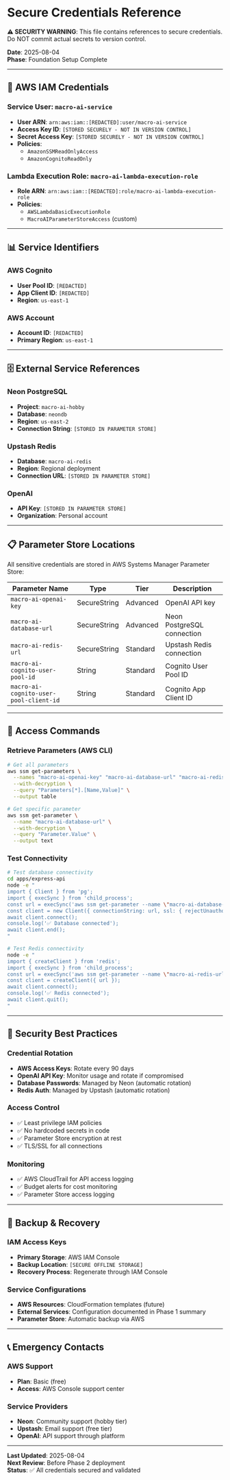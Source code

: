 # Secure Credentials Reference

**⚠️ SECURITY WARNING**: This file contains references to secure credentials. Do NOT commit actual secrets to version control.

**Date**: 2025-08-04  
**Phase**: Foundation Setup Complete

---

## 🔐 AWS IAM Credentials

### Service User: `macro-ai-service`

- **User ARN**: `arn:aws:iam::[REDACTED]:user/macro-ai-service`
- **Access Key ID**: `[STORED SECURELY - NOT IN VERSION CONTROL]`
- **Secret Access Key**: `[STORED SECURELY - NOT IN VERSION CONTROL]`
- **Policies**:
  - `AmazonSSMReadOnlyAccess`
  - `AmazonCognitoReadOnly`

### Lambda Execution Role: `macro-ai-lambda-execution-role`

- **Role ARN**: `arn:aws:iam::[REDACTED]:role/macro-ai-lambda-execution-role`
- **Policies**:
  - `AWSLambdaBasicExecutionRole`
  - `MacroAIParameterStoreAccess` (custom)

---

## 📊 Service Identifiers

### AWS Cognito

- **User Pool ID**: `[REDACTED]`
- **App Client ID**: `[REDACTED]`
- **Region**: `us-east-1`

### AWS Account

- **Account ID**: `[REDACTED]`
- **Primary Region**: `us-east-1`

---

## 🗄️ External Service References

### Neon PostgreSQL

- **Project**: `macro-ai-hobby`
- **Database**: `neondb`
- **Region**: `us-east-2`
- **Connection String**: `[STORED IN PARAMETER STORE]`

### Upstash Redis

- **Database**: `macro-ai-redis`
- **Region**: Regional deployment
- **Connection URL**: `[STORED IN PARAMETER STORE]`

### OpenAI

- **API Key**: `[STORED IN PARAMETER STORE]`
- **Organization**: Personal account

---

## 📋 Parameter Store Locations

All sensitive credentials are stored in AWS Systems Manager Parameter Store:

| Parameter Name                         | Type         | Tier     | Description                |
| -------------------------------------- | ------------ | -------- | -------------------------- |
| `macro-ai-openai-key`                  | SecureString | Advanced | OpenAI API key             |
| `macro-ai-database-url`                | SecureString | Advanced | Neon PostgreSQL connection |
| `macro-ai-redis-url`                   | SecureString | Standard | Upstash Redis connection   |
| `macro-ai-cognito-user-pool-id`        | String       | Standard | Cognito User Pool ID       |
| `macro-ai-cognito-user-pool-client-id` | String       | Standard | Cognito App Client ID      |

---

## 🔧 Access Commands

### Retrieve Parameters (AWS CLI)

```bash
# Get all parameters
aws ssm get-parameters \
  --names "macro-ai-openai-key" "macro-ai-database-url" "macro-ai-redis-url" "macro-ai-cognito-user-pool-id" "macro-ai-cognito-user-pool-client-id" \
  --with-decryption \
  --query "Parameters[*].[Name,Value]" \
  --output table

# Get specific parameter
aws ssm get-parameter \
  --name "macro-ai-database-url" \
  --with-decryption \
  --query "Parameter.Value" \
  --output text
```

### Test Connectivity

```bash
# Test database connectivity
cd apps/express-api
node -e "
import { Client } from 'pg';
import { execSync } from 'child_process';
const url = execSync('aws ssm get-parameter --name \"macro-ai-database-url\" --with-decryption --query \"Parameter.Value\" --output text', { encoding: 'utf8' }).trim();
const client = new Client({ connectionString: url, ssl: { rejectUnauthorized: false } });
await client.connect();
console.log('✅ Database connected');
await client.end();
"

# Test Redis connectivity
node -e "
import { createClient } from 'redis';
import { execSync } from 'child_process';
const url = execSync('aws ssm get-parameter --name \"macro-ai-redis-url\" --with-decryption --query \"Parameter.Value\" --output text', { encoding: 'utf8' }).trim();
const client = createClient({ url });
await client.connect();
console.log('✅ Redis connected');
await client.quit();
"
```

---

## 🚨 Security Best Practices

### Credential Rotation

- **AWS Access Keys**: Rotate every 90 days
- **OpenAI API Key**: Monitor usage and rotate if compromised
- **Database Passwords**: Managed by Neon (automatic rotation)
- **Redis Auth**: Managed by Upstash (automatic rotation)

### Access Control

- ✅ Least privilege IAM policies
- ✅ No hardcoded secrets in code
- ✅ Parameter Store encryption at rest
- ✅ TLS/SSL for all connections

### Monitoring

- ✅ AWS CloudTrail for API access logging
- ✅ Budget alerts for cost monitoring
- ✅ Parameter Store access logging

---

## 🔄 Backup & Recovery

### IAM Access Keys

- **Primary Storage**: AWS IAM Console
- **Backup Location**: `[SECURE OFFLINE STORAGE]`
- **Recovery Process**: Regenerate through IAM Console

### Service Configurations

- **AWS Resources**: CloudFormation templates (future)
- **External Services**: Configuration documented in Phase 1 summary
- **Parameter Store**: Automatic backup via AWS

---

## 📞 Emergency Contacts

### AWS Support

- **Plan**: Basic (free)
- **Access**: AWS Console support center

### Service Providers

- **Neon**: Community support (hobby tier)
- **Upstash**: Email support (free tier)
- **OpenAI**: API support through platform

---

**Last Updated**: 2025-08-04  
**Next Review**: Before Phase 2 deployment  
**Status**: ✅ All credentials secured and validated
